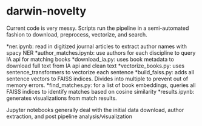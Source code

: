 # darwin-novelty

Current code is very messy. Scripts run the pipeline in a semi-automated fashion to download, preprocess, vectorize, and search. 

*ner.ipynb: read in digitized journal articles to extract author names with spacy NER
*author_matches.ipynb: use authors for each discipline to query IA api for matching books 
*download_ia.py: uses book metadata to download full text from IA api and clean text
*vectorize_books.py: uses sentence_transformers to vectorize each sentence 
*build_faiss.py: adds all sentence vectors to FAISS indices. Divides into multiple to prevent out of memory errors.
*find_matches.py: for a list of book embeddings, queries all FAISS indices to identify matches based on cosine similarity
*results.ipynb: generates visualizations from match results.

Jupyter notebooks generally deal with the initial data download, author extraction, and post pipeline analysis/visualization
